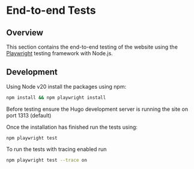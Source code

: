 # End-to-end Tests

## Overview

This section contains the end-to-end testing of the website using the [Playwright](https://playwright.dev/) testing framework with Node.js.


## Development

Using Node v20 install the packages using npm:

```sh
npm install && npm playwright install
```

Before testing ensure the Hugo development server is running the site on port 1313 (default)

Once the installation has finished run the tests using:

```
npm playwright test
```

To run the tests with tracing enabled run 

```sh
npm playwright test --trace on
```
